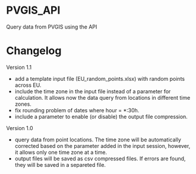 # PVGIS_API
Query data from PVGIS using the API

# Changelog
Version 1.1
- add a template input file (EU_random_points.xlsx) with random points across EU.
- include the time zone in the input file instead of a parameter for calculation. It allows now the data query from locations in different time zones.
- fix rounding problem of dates where hour = *:30h. 
- include a parameter to enable (or disable) the output file compression.

Version 1.0
- query data from point locations. The time zone will be automatically corrected based on the parameter added in the input session, however, it allows only one time zone at a time.
- output files will be saved as csv compressed files. If errors are found, they will be saved in a separeted file.

